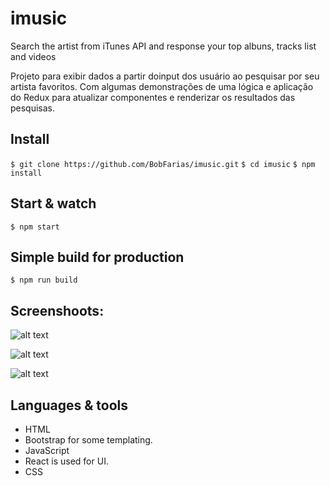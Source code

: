 # imusic
Search the artist from iTunes API and response your top albuns, tracks list and videos

Projeto para exibir dados a partir doinput dos usuário ao pesquisar por seu artista favoritos. Com algumas demonstrações
de uma lógica e aplicação do Redux para atualizar componentes e renderizar os resultados das pesquisas.

## Install
```$ git clone https://github.com/BobFarias/imusic.git```
```$ cd imusic```
```$ npm install```

## Start & watch
```$ npm start```
## Simple build for production
```$ npm run build```

## Screenshoots:

![alt text](https://github.com/BobFarias/imusic/blob/master/screenshot.png)


![alt text](https://github.com/BobFarias/imusic/blob/master/screenshot1.png)


![alt text](https://github.com/BobFarias/imusic/blob/master/screenshot2.png)


## Languages & tools
- HTML
- Bootstrap for some templating.
- JavaScript
- React is used for UI.
- CSS



